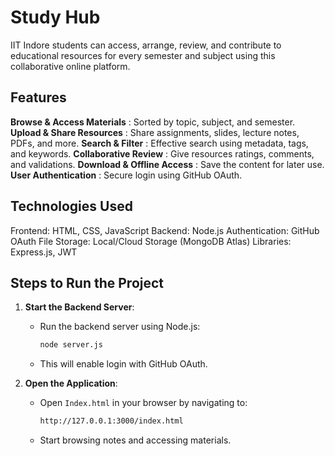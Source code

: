 # Study Hub
IIT Indore students can access, arrange, review, and contribute to educational resources for every semester and subject using this collaborative online platform.

## Features
**Browse & Access Materials** :  Sorted by topic, subject, and semester.
**Upload & Share Resources** : Share assignments, slides, lecture notes, PDFs, and more.
**Search & Filter** : Effective search using metadata, tags, and keywords.
**Collaborative Review** : Give resources ratings, comments, and validations.
**Download & Offline Access** : Save the content for later use.
**User Authentication** : Secure login using GitHub OAuth.

## Technologies Used
Frontend: HTML, CSS, JavaScript
Backend: Node.js
Authentication: GitHub OAuth
File Storage: Local/Cloud Storage (MongoDB Atlas)
Libraries: Express.js, JWT

## Steps to Run the Project
1. **Start the Backend Server**: 
   - Run the backend server using Node.js:
     ```bash
     node server.js
     ```
   - This will enable login with GitHub OAuth.

2. **Open the Application**:
   - Open `Index.html` in your browser by navigating to:
     ```bash
     http://127.0.0.1:3000/index.html
     ```
   - Start browsing notes and accessing materials.
